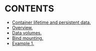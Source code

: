# CONTENTS

- [Container lifetime and persistent data.]()
- [Overview.](https://github.com/Nouvellie/docker-1st/blob/docker/course/03.volumes/overview.md)
- [Data volumes.](https://github.com/Nouvellie/docker-1st/blob/docker/course/03.volumes/data-volumes.md)
- [Bind mounting.](https://github.com/Nouvellie/docker-1st/blob/docker/course/03.volumes/bind-mounting.md)
- [Example 1.](https://github.com/Nouvellie/docker-1st/tree/docker/course/03.volumes/example-1)